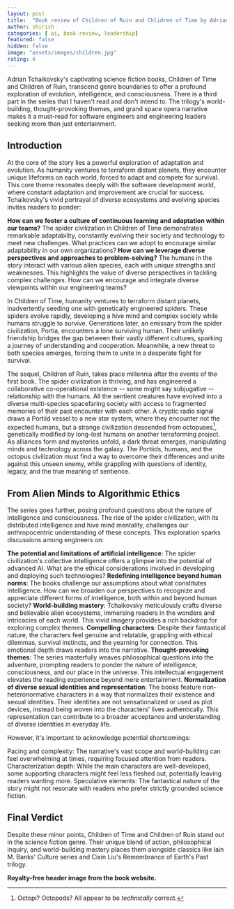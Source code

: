 ```yaml
---
layout: post
title:  "Book review of Children of Ruin and Chlidren of Time by Adrian Tchaikovsky"
author: shirish
categories: [ ai, book-review, leadership]
featured: false
hidden: false
image: "assets/images/children.jpg"
rating: 4
---
```


Adrian Tchaikovsky's captivating science fiction books, Children of Time and Children of Ruin, transcend genre boundaries to offer a profound exploration of evolution, intelligence, and consciousness. There is a third part in the series that I haven't read and don't intend to. The trilogy's  world-building, thought-provoking themes, and grand space opera narrative makes it a must-read for software engineers and engineering leaders seeking more than just entertainment.

## Introduction

At the core of the story lies a powerful exploration of adaptation and evolution. As humanity ventures to terraform distant planets, they encounter unique lifeforms on each world, forced to adapt and compete for survival. This core theme resonates deeply with the software development world, where constant adaptation and improvement are crucial for success. Tchaikovsky's vivid portrayal of diverse ecosystems and evolving species invites readers to ponder:

__How can we foster a culture of continuous learning and adaptation within our teams?__ The spider civilization in Children of Time demonstrates remarkable adaptability, constantly evolving their society and technology to meet new challenges. What practices can we adopt to encourage similar adaptability in our own organizations?
__How can we leverage diverse perspectives and approaches to problem-solving?__ The humans in the story interact with various alien species, each with unique strengths and weaknesses. This highlights the value of diverse perspectives in tackling complex challenges. How can we encourage and integrate diverse viewpoints within our engineering teams?

In Children of Time, humanity ventures to terraform distant planets, inadvertently seeding one with genetically engineered spiders. These spiders evolve rapidly, developing a hive mind and complex society while humans struggle to survive. Generations later, an emissary from the spider civilization, Portia, encounters a lone surviving human. Their unlikely friendship bridges the gap between their vastly different cultures, sparking a journey of understanding and cooperation. Meanwhile, a new threat to both species emerges, forcing them to unite in a desperate fight for survival.

The sequel, Children of Ruin, takes place millennia after the events of the first book. The spider civilization is thriving, and has engineered a collaborative co-operational existence -- some might say subjugative -- relationship with the humans. All the sentient creatures have evolved into a diverse multi-species spacefaring society with access to fragmented memories of their past encounter with each other. A cryptic radio signal draws a Portiid vessel to a new star system, where they encounter not the expected humans, but a strange civilization descended from octopuses[^1], genetically modified by long-lost humans on another terraforming project. As alliances form and mysteries unfold, a dark threat emerges, manipulating minds and technology across the galaxy. The Portiids, humans, and the octopus civilization must find a way to overcome their differences and unite against this unseen enemy, while grappling with questions of identity, legacy, and the true meaning of sentience.

[^1]: Octopi? Octopods? All appear to be _technically_ correct.

## From Alien Minds to Algorithmic Ethics

The series goes further, posing profound questions about the nature of intelligence and consciousness. The rise of the spider civilization, with its distributed intelligence and hive mind mentality, challenges our anthropocentric understanding of these concepts. This exploration sparks discussions among engineers on:

__The potential and limitations of artificial intelligence__: The spider civilization's collective intelligence offers a glimpse into the potential of advanced AI. What are the ethical considerations involved in developing and deploying such technologies?
__Redefining intelligence beyond human norms__: The books challenge our assumptions about what constitutes intelligence. How can we broaden our perspectives to recognize and appreciate different forms of intelligence, both within and beyond human society?
__World-building mastery__: Tchaikovsky meticulously crafts diverse and believable alien ecosystems, immersing readers in the wonders and intricacies of each world. This vivid imagery provides a rich backdrop for exploring complex themes.
__Compelling characters__: Despite their fantastical nature, the characters feel genuine and relatable, grappling with ethical dilemmas, survival instincts, and the yearning for connection. This emotional depth draws readers into the narrative.
__Thought-provoking themes__: The series masterfully weaves philosophical questions into the adventure, prompting readers to ponder the nature of intelligence, consciousness, and our place in the universe. This intellectual engagement elevates the reading experience beyond mere entertainment.
__Normalization of diverse sexual identities and representation__: The books feature non-heteronormative characters in a way that normalizes their existence and sexual identities. Their identities are not sensationalized or used as plot devices, instead being woven into the characters' lives authentically. This representation can contribute to a broader acceptance and understanding of diverse identities in everyday life.

However, it's important to acknowledge potential shortcomings:

Pacing and complexity: The narrative's vast scope and world-building can feel overwhelming at times, requiring focused attention from readers.
Characterization depth: While the main characters are well-developed, some supporting characters might feel less fleshed out, potentially leaving readers wanting more.
Speculative elements: The fantastical nature of the story might not resonate with readers who prefer strictly grounded science fiction.

## Final Verdict

Despite these minor points, Children of Time and Children of Ruin stand out in the science fiction genre. Their unique blend of action, philosophical inquiry, and world-building mastery places them alongside classics like Iain M. Banks' Culture series and Cixin Liu's Remembrance of Earth's Past trilogy.


__Royalty-free header image from the book website.__